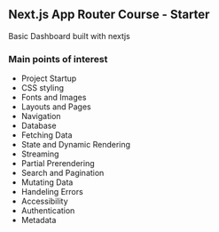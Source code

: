 ## Next.js App Router Course - Starter

Basic Dashboard built with nextjs

### Main points of interest
- Project Startup
- CSS styling
- Fonts and Images
- Layouts and Pages
- Navigation
- Database
- Fetching Data 
- State and Dynamic Rendering 
- Streaming 
- Partial Prerendering
- Search and Pagination 
- Mutating Data 
- Handeling Errors
- Accessibility 
- Authentication 
- Metadata
